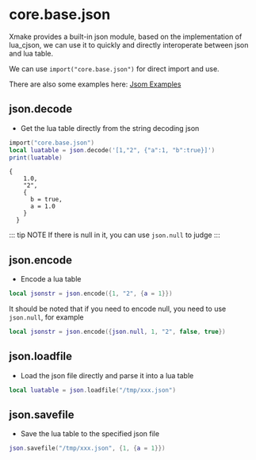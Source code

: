 
# core.base.json

Xmake provides a built-in json module, based on the implementation of lua_cjson, we can use it to quickly and directly interoperate between json and lua table.

We can use `import("core.base.json")` for direct import and use.

There are also some examples here: [Jsom Examples](https://github.com/xmake-io/xmake/blob/master/tests/modules/json/test.lua)

## json.decode

- Get the lua table directly from the string decoding json

```lua
import("core.base.json")
local luatable = json.decode('[1,"2", {"a":1, "b":true}]')
print(luatable)
```

```
{
    1.0,
    "2",
    {
      b = true,
      a = 1.0
    }
  }
```

::: tip NOTE
If there is null in it, you can use `json.null` to judge
:::

## json.encode

- Encode a lua table

```lua
local jsonstr = json.encode({1, "2", {a = 1}})
```

It should be noted that if you need to encode null, you need to use `json.null`, for example

```lua
local jsonstr = json.encode({json.null, 1, "2", false, true})
```

## json.loadfile

- Load the json file directly and parse it into a lua table

```lua
local luatable = json.loadfile("/tmp/xxx.json")
```

## json.savefile

- Save the lua table to the specified json file

```lua
json.savefile("/tmp/xxx.json", {1, {a = 1}})
```

